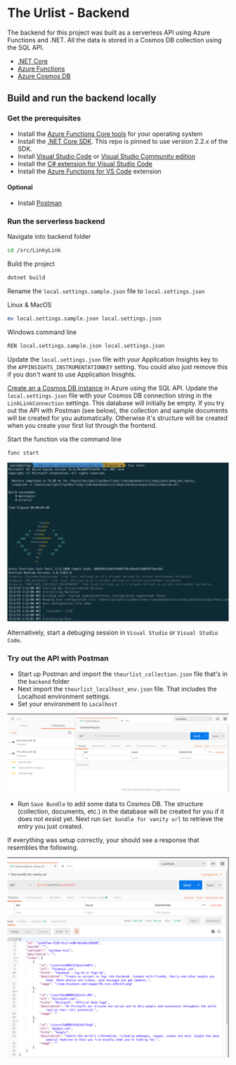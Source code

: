 # The Urlist - Backend
The backend for this project was built as a serverless API using Azure Functions and .NET. All the data is stored in a Cosmos DB collection using the SQL API.
* [.NET Core](https://dotnet.microsoft.com?WT.mc_id=theurlist-github-cephilli)
* [Azure Functions](https://azure.microsoft.com/services/functions/?WT.mc_id=theurlist-github-cephilli)
* [Azure Cosmos DB](https://azure.microsoft.com/services/cosmos-db?WT.mc_id=theurlist-github-cephilli)


## Build and run the backend locally

### Get the prerequisites
* Install the [Azure Functions Core tools](https://docs.microsoft.com/azure/azure-functions/functions-run-local?WT.mc_id=theurlist-github-cephilli#install-the-azure-functions-core-tools) for your operating system
* Install the [.NET Core SDK](https://dotnet.microsoft.com/download?WT.mc_id=theurlist-github-cephilli). This repo is pinned to use version 2.2.x of the SDK.
* Install [Visual Studio Code](https://code.visualstudio.com/?WT.mc_id=theurlist-github-cephilli) or [Visual Studio Community edition](https://visualstudio.microsoft.com/vs?WT.mc_id=theurlist-github-cephilli)
*  Install the [C# extension for Visual Studio Code](https://marketplace.visualstudio.com/items?itemName=ms-vscode.csharp&WT.mc_id=theurlist-github-cephilli)
* Install the [Azure Functions for VS Code](https://marketplace.visualstudio.com/items?itemName=ms-azuretools.vscode-azurefunctions?WT.mc_id=theurlist-github-cephilli) extension

#### Optional
* Install [Postman](https://www.getpostman.com/)

### Run the serverless backend

Navigate into backend folder
```bash
cd /src/LinkyLink
```

Build the project
```bash
dotnet build
```

Rename the `local.settings.sample.json` file to `local.settings.json`

Linux & MacOS
```bash
mv local.settings.sample.json local.settings.json
```

Windows command line
```bash
REN local.settings.sample.json local.settings.json
```

Update the `local.settings.json` file with your Application Insights key to the `APPINSIGHTS_INSTRUMENTATIONKEY` setting. You could also just remove this if you don't want to use Application Inisghts.

[Create an a Cosmos DB instance](https://docs.microsoft.com/en-us/azure/cosmos-db/how-to-manage-database-account?WT.mc_id=theurlist-github-cephilli) in Azure using the SQL API. Update the `local.settings.json` file with your Cosmos DB connection string in the `LinkLinkConnection` settings. This database will initially be empty. If you try out the API with Postman (see below), the collection and sample documents will be created for you automatically. Otherwise it's structure will be created when you create your first list through the frontend.

Start the function via the command line
```bash
func start
```

![func start](docs/func_start.png)

Alternatively, start a debuging session in `Visual Studio` or  `Visual Studio Code`.

### Try out the API with Postman

* Start up Postman and import the `theurlist_collection.json` file that's in the `backend` folder
* Next import the `theurlist_localhost_env.json` file. That includes the Localhost environment settings.
* Set your environment to `Localhost`

![postman](docs/postman_localhost.png)

* Run `Save Bundle` to add some data to Cosmos DB. The structure (collection, documents, etc.) in the database will be created for you if it does not exsist yet. Next run `Get bundle for vanity url` to retrieve the entry you just created.

If everything was setup correctly, your should see a response that resembles the following.

![postman](docs/postman_response.png)
